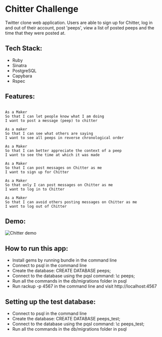Chitter Challenge
=================

Twitter clone web application. Users are able to sign up for Chitter, log in and out of their account, post 'peeps', view a list of posted peeps and the time that they were posted at.

Tech Stack:
-----

* Ruby
* Sinatra
* PostgreSQL
* Capybara
* Rspec

Features:
-------

```

As a Maker
So that I can let people know what I am doing  
I want to post a message (peep) to chitter

As a maker
So that I can see what others are saying  
I want to see all peeps in reverse chronological order

As a Maker
So that I can better appreciate the context of a peep
I want to see the time at which it was made

As a Maker
So that I can post messages on Chitter as me
I want to sign up for Chitter

As a Maker
So that only I can post messages on Chitter as me
I want to log in to Chitter

As a Maker
So that I can avoid others posting messages on Chitter as me
I want to log out of Chitter

```

Demo:
------

![Chitter demo](https://user-images.githubusercontent.com/53195978/91759107-026eef80-ebc9-11ea-81d4-7ebc697f2267.gif)



How to run this app:
------

* Install gems by running bundle in the command line
* Connect to psql in the command line
* Create the database: CREATE DATABASE peeps;
* Connect to the database using the pqsl command: \c peeps;
* Run all the commands in the db/migrations folder in psql
* Run rackup -p 4567 in the command line and visit http://localhost:4567

Setting up the test database:
------

* Connect to psql in the command line
* Create the database: CREATE DATABASE peeps_test;
* Connect to the database using the pqsl command: \c peeps_test;
* Run all the commands in the db/migrations folder in psql


